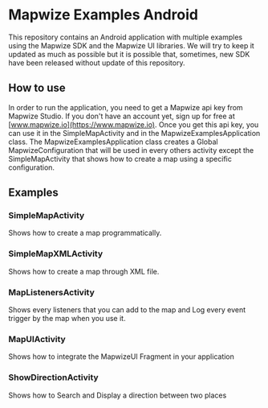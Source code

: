 # Mapwize Examples Android

This repository contains an Android application with multiple examples using the Mapwize SDK and the Mapwize UI libraries.
We will try to keep it updated as much as possible but it is possible that, sometimes, new SDK have been released without update of this repository.

## How to use

In order to run the application, you need to get a Mapwize api key from Mapwize Studio. If you don't have an account yet, sign up for free at [www.mapwize.io](https://www.mapwize.io).
Once you get this api key, you can use it in the SimpleMapActivity and in the MapwizeExamplesApplication class. The MapwizeExamplesApplication class creates a Global MapwizeConfiguration that will be used in every others activity except the SimpleMapActivity that shows how to create a map using a specific configuration.

## Examples

### SimpleMapActivity

Shows how to create a map programmatically.

### SimpleMapXMLActivity

Shows how to create a map through XML file.

### MapListenersActivity

Shows every listeners that you can add to the map and Log every event trigger by the map when you use it.

### MapUIActivity

Shows how to integrate the MapwizeUI Fragment in your application

### ShowDirectionActivity

Shows how to Search and Display a direction between two places
